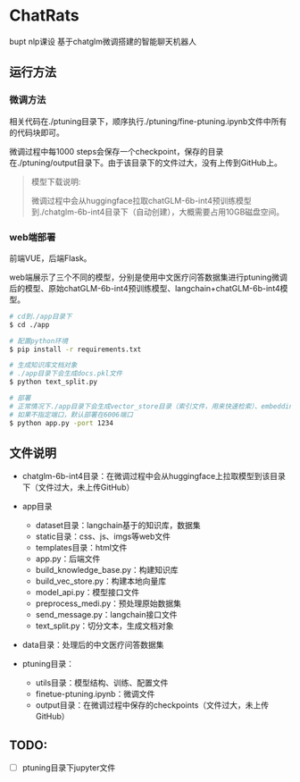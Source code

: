 # ChatRats
bupt nlp课设 基于chatglm微调搭建的智能聊天机器人

## 运行方法

### 微调方法

相关代码在./ptuning目录下，顺序执行./ptuning/fine-ptuning.ipynb文件中所有的代码块即可。

微调过程中每1000 steps会保存一个checkpoint，保存的目录在./ptuning/output目录下。由于该目录下的文件过大，没有上传到GitHub上。

> 模型下载说明:
> 
> 微调过程中会从huggingface拉取chatGLM-6b-int4预训练模型到./chatglm-6b-int4目录下（自动创建），大概需要占用10GB磁盘空间。

### web端部署

前端VUE，后端Flask。

web端展示了三个不同的模型，分别是使用中文医疗问答数据集进行ptuning微调后的模型、原始chatGLM-6b-int4预训练模型、langchain+chatGLM-6b-int4模型。

```bash
# cd到./app目录下
$ cd ./app

# 配置python环境
$ pip install -r requirements.txt

# 生成知识库文档对象
# ./app目录下会生成docs.pkl文件
$ python text_split.py

# 部署
# 正常情况下./app目录下会生成vector_store目录（索引文件，用来快速检索）、embeddings.txt文件
# 如果不指定端口，默认部署在6006端口
$ python app.py -port 1234
```

## 文件说明

- chatglm-6b-int4目录：在微调过程中会从huggingface上拉取模型到该目录下（文件过大，未上传GitHub）

- app目录
    * dataset目录：langchain基于的知识库，数据集
    * static目录：css、js、imgs等web文件
    * templates目录：html文件
    * app.py：后端文件
    * build_knowledge_base.py：构建知识库
    * build_vec_store.py：构建本地向量库
    * model_api.py：模型接口文件
    * preprocess_medi.py：预处理原始数据集
    * send_message.py：langchain接口文件
    * text_split.py：切分文本，生成文档对象

- data目录：处理后的中文医疗问答数据集

- ptuning目录：
  - utils目录：模型结构、训练、配置文件
  - finetue-ptuning.ipynb：微调文件
  - output目录：在微调过程中保存的checkpoints（文件过大，未上传GitHub）

## TODO:

 - [ ] ptuning目录下jupyter文件
